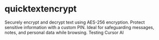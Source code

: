 # quicktextencrypt
Securely encrypt and decrypt text using AES-256 encryption. Protect sensitive information with a custom PIN. Ideal for safeguarding messages, notes, and personal data while browsing. Testing Cursor AI
